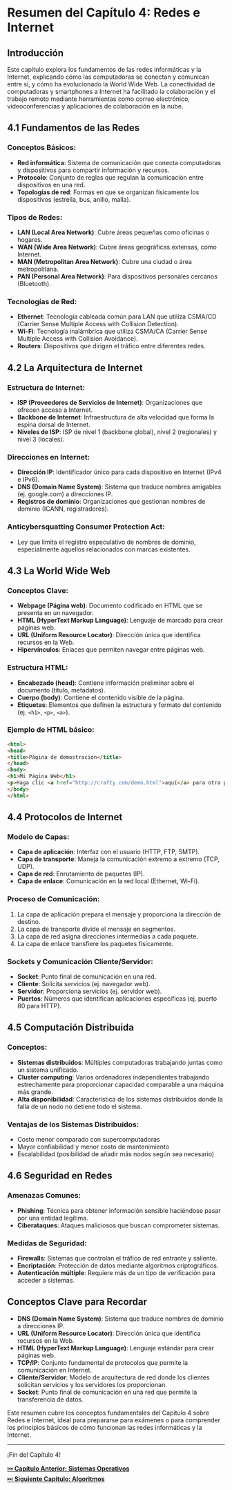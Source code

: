 # Resumen del Capítulo 4: Redes e Internet

## Introducción
Este capítulo explora los fundamentos de las redes informáticas y la Internet, explicando cómo las computadoras se conectan y comunican entre sí, y cómo ha evolucionado la World Wide Web. La conectividad de computadoras y smartphones a Internet ha facilitado la colaboración y el trabajo remoto mediante herramientas como correo electrónico, videoconferencias y aplicaciones de colaboración en la nube.

## 4.1 Fundamentos de las Redes

### Conceptos Básicos:
- **Red informática**: Sistema de comunicación que conecta computadoras y dispositivos para compartir información y recursos.
- **Protocolo**: Conjunto de reglas que regulan la comunicación entre dispositivos en una red.
- **Topologías de red**: Formas en que se organizan físicamente los dispositivos (estrella, bus, anillo, malla).

### Tipos de Redes:
- **LAN (Local Area Network)**: Cubre áreas pequeñas como oficinas o hogares.
- **WAN (Wide Area Network)**: Cubre áreas geográficas extensas, como Internet.
- **MAN (Metropolitan Area Network)**: Cubre una ciudad o área metropolitana.
- **PAN (Personal Area Network)**: Para dispositivos personales cercanos (Bluetooth).

### Tecnologías de Red:
- **Ethernet**: Tecnología cableada común para LAN que utiliza CSMA/CD (Carrier Sense Multiple Access with Collision Detection).
- **Wi-Fi**: Tecnología inalámbrica que utiliza CSMA/CA (Carrier Sense Multiple Access with Collision Avoidance).
- **Routers**: Dispositivos que dirigen el tráfico entre diferentes redes.

## 4.2 La Arquitectura de Internet

### Estructura de Internet:
- **ISP (Proveedores de Servicios de Internet)**: Organizaciones que ofrecen acceso a Internet.
- **Backbone de Internet**: Infraestructura de alta velocidad que forma la espina dorsal de Internet.
- **Niveles de ISP**: ISP de nivel 1 (backbone global), nivel 2 (regionales) y nivel 3 (locales).

### Direcciones en Internet:
- **Dirección IP**: Identificador único para cada dispositivo en Internet (IPv4 e IPv6).
- **DNS (Domain Name System)**: Sistema que traduce nombres amigables (ej. google.com) a direcciones IP.
- **Registros de dominio**: Organizaciones que gestionan nombres de dominio (ICANN, registradores).

### Anticybersquatting Consumer Protection Act:
- Ley que limita el registro especulativo de nombres de dominio, especialmente aquellos relacionados con marcas existentes.

## 4.3 La World Wide Web

### Conceptos Clave:
- **Webpage (Página web)**: Documento codificado en HTML que se presenta en un navegador.
- **HTML (HyperText Markup Language)**: Lenguaje de marcado para crear páginas web.
- **URL (Uniform Resource Locator)**: Dirección única que identifica recursos en la Web.
- **Hipervínculos**: Enlaces que permiten navegar entre páginas web.

### Estructura HTML:
- **Encabezado (head)**: Contiene información preliminar sobre el documento (título, metadatos).
- **Cuerpo (body)**: Contiene el contenido visible de la página.
- **Etiquetas**: Elementos que definen la estructura y formato del contenido (ej. `<h1>`, `<p>`, `<a>`).

### Ejemplo de HTML básico:
```html
<html>
<head>
<title>Página de demostración</title>
</head>
<body>
<h1>Mi Página Web</h1>
<p>Haga clic <a href="http://crafty.com/demo.html">aquí</a> para otra página.</p>
</body>
</html>
```

## 4.4 Protocolos de Internet

### Modelo de Capas:
- **Capa de aplicación**: Interfaz con el usuario (HTTP, FTP, SMTP).
- **Capa de transporte**: Maneja la comunicación extremo a extremo (TCP, UDP).
- **Capa de red**: Enrutamiento de paquetes (IP).
- **Capa de enlace**: Comunicación en la red local (Ethernet, Wi-Fi).

### Proceso de Comunicación:
1. La capa de aplicación prepara el mensaje y proporciona la dirección de destino.
2. La capa de transporte divide el mensaje en segmentos.
3. La capa de red asigna direcciones intermedias a cada paquete.
4. La capa de enlace transfiere los paquetes físicamente.

### Sockets y Comunicación Cliente/Servidor:
- **Socket**: Punto final de comunicación en una red.
- **Cliente**: Solicita servicios (ej. navegador web).
- **Servidor**: Proporciona servicios (ej. servidor web).
- **Puertos**: Números que identifican aplicaciones específicas (ej. puerto 80 para HTTP).

## 4.5 Computación Distribuida

### Conceptos:
- **Sistemas distribuidos**: Múltiples computadoras trabajando juntas como un sistema unificado.
- **Cluster computing**: Varios ordenadores independientes trabajando estrechamente para proporcionar capacidad comparable a una máquina más grande.
- **Alta disponibilidad**: Característica de los sistemas distribuidos donde la falla de un nodo no detiene todo el sistema.

### Ventajas de los Sistemas Distribuidos:
- Costo menor comparado con supercomputadoras
- Mayor confiabilidad y menor costo de mantenimiento
- Escalabilidad (posibilidad de añadir más nodos según sea necesario)

## 4.6 Seguridad en Redes

### Amenazas Comunes:
- **Phishing**: Técnica para obtener información sensible haciéndose pasar por una entidad legítima.
- **Ciberataques**: Ataques maliciosos que buscan comprometer sistemas.

### Medidas de Seguridad:
- **Firewalls**: Sistemas que controlan el tráfico de red entrante y saliente.
- **Encriptación**: Protección de datos mediante algoritmos criptográficos.
- **Autenticación múltiple**: Requiere más de un tipo de verificación para acceder a sistemas.

## Conceptos Clave para Recordar
- **DNS (Domain Name System)**: Sistema que traduce nombres de dominio a direcciones IP.
- **URL (Uniform Resource Locator)**: Dirección única que identifica recursos en la Web.
- **HTML (HyperText Markup Language)**: Lenguaje estándar para crear páginas web.
- **TCP/IP**: Conjunto fundamental de protocolos que permite la comunicación en Internet.
- **Cliente/Servidor**: Modelo de arquitectura de red donde los clientes solicitan servicios y los servidores los proporcionan.
- **Socket**: Punto final de comunicación en una red que permite la transferencia de datos.

Este resumen cubre los conceptos fundamentales del Capítulo 4 sobre Redes e Internet, ideal para prepararse para exámenes o para comprender los principios básicos de cómo funcionan las redes informáticas y la Internet.

---

¡Fin del Capítulo 4!

[⏮️ **Capítulo Anterior: Sistemas Operativos**](tema3.md)  
[⏭️ **Siguiente Capítulo: Algoritmos**](tema5.md)